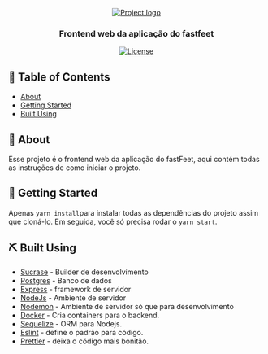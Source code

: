 <p align="center">
  <a href="" rel="noopener">
 <img src="https://github.com/pedrohba1/bootcamp-gostack-desafio-02/blob/master/readme%20stuff/logo.png" alt="Project logo"></a>
</p>

<h3 align="center">Frontend web da aplicação do fastfeet</h3>

<div align="center">

[![License](https://img.shields.io/badge/license-MIT-blue.svg)](/LICENSE)
</div>



## 📝 Table of Contents

-   [About](#about)
-   [Getting Started](#getting_started)
-   [Built Using](#built_using)

## 🧐 About <a name = "about"></a>

Esse projeto é o frontend web da aplicação do fastFeet, aqui contém todas as instruções de como iniciar o projeto.

## 🏁 Getting Started <a name = "getting_started"></a>

Apenas `yarn install`para instalar todas as dependências do projeto assim que cloná-lo.
Em seguida, você só precisa rodar o `yarn start`.

## ⛏️ Built Using <a name = "built_using"></a>

-   [Sucrase](qqwe) - Builder de desenvolvimento
-   [Postgres](https://www.postgresql.org) - Banco de dados
-   [Express](https://expressjs.com/) - framework de servidor
-   [NodeJs](https://nodejs.org/en/) - Ambiente de servidor
-   [Nodemon](qeqwe) - Ambiente de servidor só que para desenvolvimento
-   [Docker](a) - Cria containers para o backend.
-   [Sequelize](b) - ORM para Nodejs.
-   [Eslint](c) - define o padrão para código.
-   [Prettier](d) - deixa o código mais bonitão.


